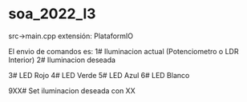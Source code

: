 # soa_2022_l3
src->main.cpp
extensión: PlataformIO 

El envio de comandos es:
1# Iluminacion actual (Potenciometro o LDR Interior)
2# Iluminacion deseada

3# LED Rojo
4# LED Verde
5# LED Azul
6# LED Blanco

9XX# Set iluminacion deseada con XX
